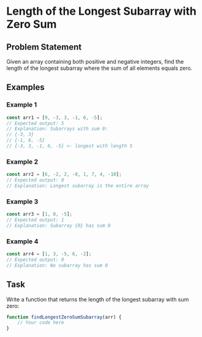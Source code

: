 # Length of the Longest Subarray with Zero Sum

## Problem Statement

Given an array containing both positive and negative integers, find the length of the longest subarray where the sum of all elements equals zero.

## Examples

### Example 1
```javascript
const arr1 = [9, -3, 3, -1, 6, -5];
// Expected output: 5
// Explanation: Subarrays with sum 0:
// {-3, 3}
// {-1, 6, -5}
// {-3, 3, -1, 6, -5} <- longest with length 5
```

### Example 2
```javascript
const arr2 = [6, -2, 2, -8, 1, 7, 4, -10];
// Expected output: 8
// Explanation: Longest subarray is the entire array
```

### Example 3
```javascript
const arr3 = [1, 0, -5];
// Expected output: 1
// Explanation: Subarray {0} has sum 0
```

### Example 4
```javascript
const arr4 = [1, 3, -5, 6, -2];
// Expected output: 0
// Explanation: No subarray has sum 0
```

## Task
Write a function that returns the length of the longest subarray with sum zero:
```javascript
function findLongestZeroSumSubarray(arr) {
    // Your code here
}
```
